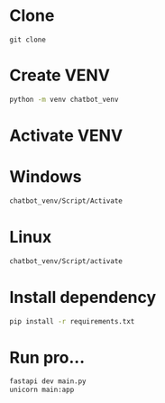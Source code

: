 # Clone
```bach
git clone
```

# Create VENV

```bash
python -m venv chatbot_venv
```

# Activate VENV

# **Windows**
```bash
chatbot_venv/Script/Activate
```
# **Linux**
```bash
chatbot_venv/Script/activate
```

# Install dependency

```bash
pip install -r requirements.txt
```

# Run pro...

```bash
fastapi dev main.py
unicorn main:app 
```